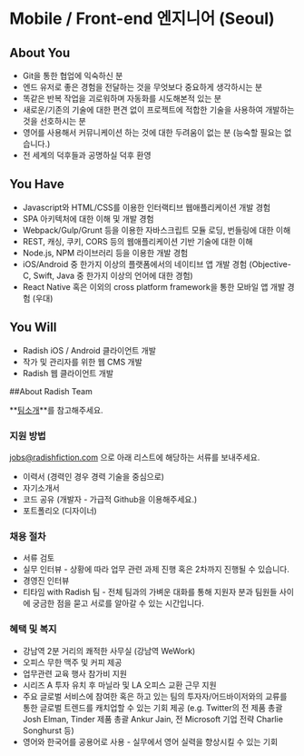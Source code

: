 
# Mobile / Front-end 엔지니어 (Seoul)


## About You

- Git을 통한 협업에 익숙하신 분
- 엔드 유저로 좋은 경험을 전달하는 것을 무엇보다 중요하게 생각하시는 분
- 똑같은 반복 작업을 괴로워하며 자동화를 시도해본적 있는 분
- 새로운/기존의 기술에 대한 편견 없이 프로젝트에 적합한 기술을 사용하여 개발하는 것을 선호하시는 분
- 영어를 사용해서 커뮤니케이션 하는 것에 대한 두려움이 없는 분 (능숙할 필요는 없습니다.)
- 전 세계의 덕후들과 공명하실 덕후 환영


## You Have

- Javascript와 HTML/CSS를 이용한 인터랙티브 웹애플리케이션 개발 경험
- SPA 아키텍처에 대한 이해 및 개발 경험
- Webpack/Gulp/Grunt 등을 이용한 자바스크립트 모듈 로딩, 번들링에 대한 이해
- REST, 캐싱, 쿠키, CORS 등의 웹애플리케이션 기반 기술에 대한 이해
- Node.js, NPM 라이브러리 등을 이용한 개발 경험
- iOS/Android 중 한가지 이상의 플랫폼에서의 네이티브 앱 개발 경험 (Objective-C, Swift, Java 중 한가지 이상의 언어에 대한 경험)
- React Native 혹은 이외의 cross platform framework을 통한 모바일 앱 개발 경험 (우대)


## You Will

- Radish iOS / Android 클라이언트 개발
- 작가 및 관리자를 위한 웹 CMS 개발
- Radish 웹 클라이언트 개발


##About Radish Team

**[팀소개](https://github.com/radishmedia/team/blob/master/README.md)**를 참고해주세요.


### 지원 방법

jobs@radishfiction.com 으로 아래 리스트에 해당하는 서류를 보내주세요. 

- 이력서 (경력인 경우 경력 기술을 중심으로)
- 자기소개서
- 코드 공유 (개발자 - 가급적 Github을 이용해주세요.) 
- 포트폴리오 (디자이너)


### 채용 절차

- 서류 검토
- 실무 인터뷰 - 상황에 따라 업무 관련 과제 진행 혹은 2차까지 진행될 수 있습니다.
- 경영진 인터뷰
- 티타임 with Radish 팀 - 전체 팀과의 가벼운 대화를 통해 지원자 분과 팀원들 사이에 궁금한 점을 묻고 서로를 알아갈 수 있는 시간입니다.


### 혜택 및 복지

- 강남역 2분 거리의 쾌적한 사무실 (강남역 WeWork)
- 오피스 무한 맥주 및 커피 제공
- 업무관련 교육 행사 참가비 지원
- 시리즈 A 투자 유치 후 마닐라 및 LA 오피스 교환 근무 지원
- 주요 글로벌 서비스에 참여한 혹은 하고 있는 팀의 투자자/어드바이저와의 교류를 통한 글로벌 트렌드를 캐치업할 수 있는 기회 제공 (e.g. Twitter의 전 제품 총괄 Josh Elman, Tinder 제품 총괄 Ankur Jain, 전 Microsoft 기업 전략 Charlie Songhurst 등)
- 영어와 한국어를 공용어로 사용 - 실무에서 영어 실력을 향상시킬 수 있는 기회
